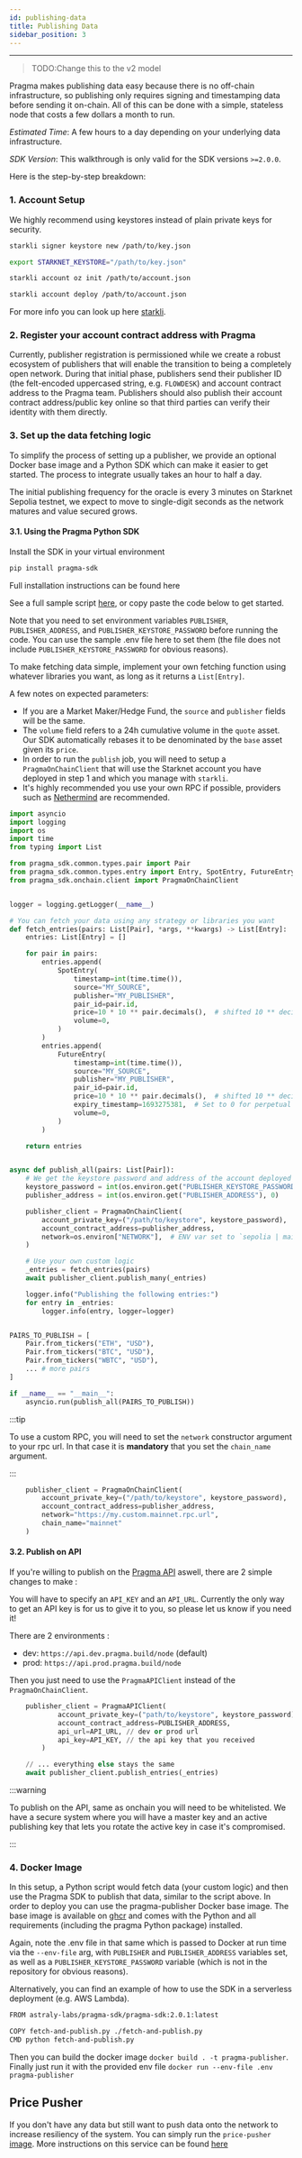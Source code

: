 ```yaml
---
id: publishing-data
title: Publishing Data
sidebar_position: 3
---
```


---

> TODO:Change this to the v2 model

Pragma makes publishing data easy because there is no off-chain infrastructure, so publishing only requires signing and timestamping data before sending it on-chain. All of this can be done with a simple, stateless node that costs a few dollars a month to run.

_Estimated Time_: A few hours to a day depending on your underlying data infrastructure.

_SDK Version_: This walkthrough is only valid for the SDK versions `>=2.0.0`.

Here is the step-by-step breakdown:

### 1. Account Setup

We highly recommend using keystores instead of plain private keys for security.

```bash
starkli signer keystore new /path/to/key.json
```

```bash
export STARKNET_KEYSTORE="/path/to/key.json"
```

```bash
starkli account oz init /path/to/account.json
```

```bash
starkli account deploy /path/to/account.json
```

For more info you can look up here [starkli](https://book.starkli.rs/tutorials/starkli-101#starkli-101).

### 2. Register your account contract address with Pragma

Currently, publisher registration is permissioned while we create a robust ecosystem of publishers that will enable the transition to being a completely open network. During that initial phase, publishers send their publisher ID (the felt-encoded uppercased string, e.g. `FLOWDESK`) and account contract address to the Pragma team. Publishers should also publish their account contract address/public key online so that third parties can verify their identity with them directly.

### 3. Set up the data fetching logic

To simplify the process of setting up a publisher, we provide an optional Docker base image and a Python SDK which can make it easier to get started. The process to integrate usually takes an hour to half a day.

The initial publishing frequency for the oracle is every 3 minutes on Starknet Sepolia testnet, we expect to move to single-digit seconds as the network matures and value secured grows.

#### 3.1. Using the Pragma Python SDK

Install the SDK in your virtual environment

```bash
pip install pragma-sdk
```

Full installation instructions can be found here

See a full sample script [here](https://github.com/astraly-labs/pragma-sdk/blob/master/pragma-sdk/tests/docs/publish.py), or copy paste the code below to get started.

Note that you need to set environment variables `PUBLISHER`, `PUBLISHER_ADDRESS`, and `PUBLISHER_KEYSTORE_PASSWORD` before running the code. You can use the sample .env file here to set them (the file does not include `PUBLISHER_KEYSTORE_PASSWORD` for obvious reasons).

To make fetching data simple, implement your own fetching function using whatever libraries you want, as long as it returns a `List[Entry]`.

A few notes on expected parameters:

- If you are a Market Maker/Hedge Fund, the `source` and `publisher` fields will be the same.
- The `volume` field refers to a 24h cumulative volume in the `quote` asset. Our SDK automatically rebases it to be denominated
  by the `base` asset given its `price`.
- In order to run the `publish` job, you will need to setup a `PragmaOnChainClient` that will use
  the Starknet account you have deployed in step 1 and which you manage with `starkli`.
- It's highly recommended you use your own RPC if possible, providers such as [Nethermind](https://data.voyager.online/) are recommended.

```python
import asyncio
import logging
import os
import time
from typing import List

from pragma_sdk.common.types.pair import Pair
from pragma_sdk.common.types.entry import Entry, SpotEntry, FutureEntry
from pragma_sdk.onchain.client import PragmaOnChainClient


logger = logging.getLogger(__name__)

# You can fetch your data using any strategy or libraries you want
def fetch_entries(pairs: List[Pair], *args, **kwargs) -> List[Entry]:
    entries: List[Entry] = []

    for pair in pairs:
        entries.append(
            SpotEntry(
                timestamp=int(time.time()),
                source="MY_SOURCE",
                publisher="MY_PUBLISHER",
                pair_id=pair.id,
                price=10 * 10 ** pair.decimals(),  # shifted 10 ** decimals
                volume=0,
            )
        )
        entries.append(
            FutureEntry(
                timestamp=int(time.time()),
                source="MY_SOURCE",
                publisher="MY_PUBLISHER",
                pair_id=pair.id,
                price=10 * 10 ** pair.decimals(),  # shifted 10 ** decimals
                expiry_timestamp=1693275381,  # Set to 0 for perpetual contracts
                volume=0,
            )
        )

    return entries


async def publish_all(pairs: List[Pair]):
    # We get the keystore password and address of the account deployed in step 1.
    keystore_password = int(os.environ.get("PUBLISHER_KEYSTORE_PASSWORD"), 0)
    publisher_address = int(os.environ.get("PUBLISHER_ADDRESS"), 0)

    publisher_client = PragmaOnChainClient(
        account_private_key=("/path/to/keystore", keystore_password),
        account_contract_address=publisher_address,
        network=os.environ["NETWORK"],  # ENV var set to `sepolia | mainnet`
    )

    # Use your own custom logic
    _entries = fetch_entries(pairs)
    await publisher_client.publish_many(_entries)

    logger.info("Publishing the following entries:")
    for entry in _entries:
        logger.info(entry, logger=logger)


PAIRS_TO_PUBLISH = [
    Pair.from_tickers("ETH", "USD"),
    Pair.from_tickers("BTC", "USD"),
    Pair.from_tickers("WBTC", "USD"),
    ... # more pairs
]

if __name__ == "__main__":
    asyncio.run(publish_all(PAIRS_TO_PUBLISH))

```

:::tip

To use a custom RPC, you will need to set the `network` constructor argument to your rpc url. In that case it is **mandatory** that you set the `chain_name` argument.

:::

```python
    publisher_client = PragmaOnChainClient(
        account_private_key=("/path/to/keystore", keystore_password),
        account_contract_address=publisher_address,
        network="https://my.custom.mainnet.rpc.url",
        chain_name="mainnet"
    )
```

#### 3.2. Publish on API

If you're willing to publish on the [Pragma API](https://blog.pragma.build/pragma-empowers-starknet-sequencer-with-the-launch-of-the-api/) aswell, there are 2 simple changes to make :

You will have to specify an `API_KEY` and an `API_URL`.
Currently the only way to get an API key is for us to give it to you, so please let us know if you need it!

There are 2 environments :

- dev: `https://api.dev.pragma.build/node` (default)
- prod: `https://api.prod.pragma.build/node`

Then you just need to use the `PragmaAPIClient` instead of the `PragmaOnChainClient`.

```python
    publisher_client = PragmaAPIClient(
            account_private_key=("path/to/keystore", keystore_password),
            account_contract_address=PUBLISHER_ADDRESS,
            api_url=API_URL, // dev or prod url
            api_key=API_KEY, // the api key that you received
        )

    // ... everything else stays the same
    await publisher_client.publish_entries(_entries)
```

:::warning

To publish on the API, same as onchain you will need to be whitelisted.
We have a secure system where you will have a master key and an active publishing key that lets you rotate the active key in case it's compromised.

:::

### 4. Docker Image

In this setup, a Python script would fetch data (your custom logic) and then use the Pragma SDK to publish that data, similar to the script above. In order to deploy you can use the pragma-publisher Docker base image. The base image is available on [ghcr](https://github.com/astraly-labs/pragma-sdk/pkgs/container/pragma-sdk%2Fpragma-sdk) and comes with the Python and all requirements (including the pragma Python package) installed.

Again, note the .env file in that same which is passed to Docker at run time via the `--env-file` arg, with `PUBLISHER` and `PUBLISHER_ADDRESS` variables set, as well as a `PUBLISHER_KEYSTORE_PASSWORD` variable (which is not in the repository for obvious reasons).

Alternatively, you can find an example of how to use the SDK in a serverless deployment (e.g. AWS Lambda).

```bash
FROM astraly-labs/pragma-sdk/pragma-sdk:2.0.1:latest

COPY fetch-and-publish.py ./fetch-and-publish.py
CMD python fetch-and-publish.py
```

Then you can build the docker image `docker build . -t pragma-publisher`.
Finally just run it with the provided env file `docker run --env-file .env pragma-publisher`

## Price Pusher

If you don't have any data but still want to push data onto the network to increase resiliency of the system.
You can simply run the `price-pusher` [image](https://github.com/astraly-labs/pragma-sdk/pkgs/container/pragma-sdk%2Fprice-pusher).
More instructions on this service can be found [here](https://github.com/astraly-labs/pragma-sdk/tree/master/price-pusher)
